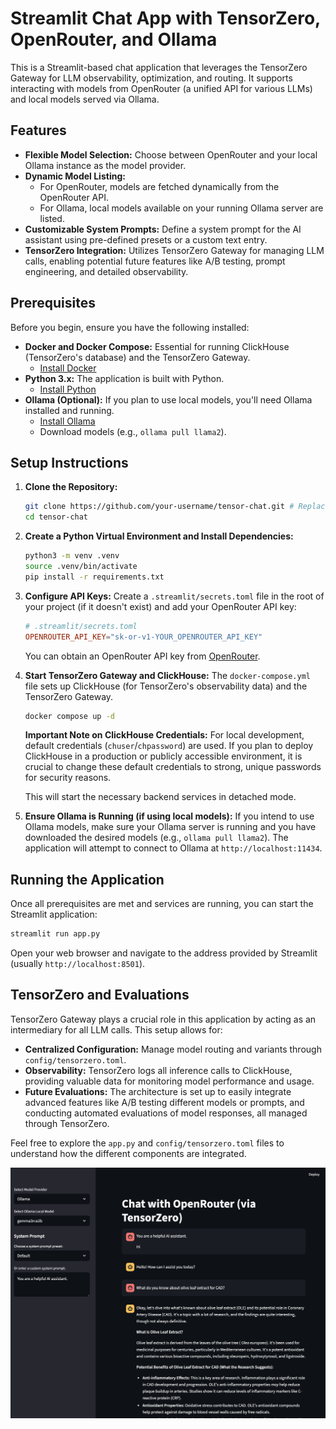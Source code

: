 # Streamlit Chat App with TensorZero, OpenRouter, and Ollama

This is a Streamlit-based chat application that leverages the TensorZero Gateway for LLM observability, optimization, and routing. It supports interacting with models from OpenRouter (a unified API for various LLMs) and local models served via Ollama.

## Features

*   **Flexible Model Selection:** Choose between OpenRouter and your local Ollama instance as the model provider.
*   **Dynamic Model Listing:**
    *   For OpenRouter, models are fetched dynamically from the OpenRouter API.
    *   For Ollama, local models available on your running Ollama server are listed.
*   **Customizable System Prompts:** Define a system prompt for the AI assistant using pre-defined presets or a custom text entry.
*   **TensorZero Integration:** Utilizes TensorZero Gateway for managing LLM calls, enabling potential future features like A/B testing, prompt engineering, and detailed observability.

## Prerequisites

Before you begin, ensure you have the following installed:

*   **Docker and Docker Compose:** Essential for running ClickHouse (TensorZero's database) and the TensorZero Gateway.
    *   [Install Docker](https://docs.docker.com/get-docker/)
*   **Python 3.x:** The application is built with Python.
    *   [Install Python](https://www.python.org/downloads/)
*   **Ollama (Optional):** If you plan to use local models, you'll need Ollama installed and running.
    *   [Install Ollama](https://ollama.com/download)
    *   Download models (e.g., `ollama pull llama2`).

## Setup Instructions

1.  **Clone the Repository:**
    ```bash
    git clone https://github.com/your-username/tensor-chat.git # Replace with your actual repo URL
    cd tensor-chat
    ```

2.  **Create a Python Virtual Environment and Install Dependencies:**
    ```bash
    python3 -m venv .venv
    source .venv/bin/activate
    pip install -r requirements.txt
    ```

3.  **Configure API Keys:**
    Create a `.streamlit/secrets.toml` file in the root of your project (if it doesn't exist) and add your OpenRouter API key:
    ```toml
    # .streamlit/secrets.toml
    OPENROUTER_API_KEY="sk-or-v1-YOUR_OPENROUTER_API_KEY"
    ```
    You can obtain an OpenRouter API key from [OpenRouter](https://openrouter.ai/keys).

4.  **Start TensorZero Gateway and ClickHouse:**
    The `docker-compose.yml` file sets up ClickHouse (for TensorZero's observability data) and the TensorZero Gateway.
    ```bash
    docker compose up -d
    ```
    **Important Note on ClickHouse Credentials:** For local development, default credentials (`chuser`/`chpassword`) are used. If you plan to deploy ClickHouse in a production or publicly accessible environment, it is crucial to change these default credentials to strong, unique passwords for security reasons.

    This will start the necessary backend services in detached mode.

5.  **Ensure Ollama is Running (if using local models):**
    If you intend to use Ollama models, make sure your Ollama server is running and you have downloaded the desired models (e.g., `ollama pull llama2`). The application will attempt to connect to Ollama at `http://localhost:11434`.

## Running the Application

Once all prerequisites are met and services are running, you can start the Streamlit application:

```bash
streamlit run app.py
```

Open your web browser and navigate to the address provided by Streamlit (usually `http://localhost:8501`).

## TensorZero and Evaluations

TensorZero Gateway plays a crucial role in this application by acting as an intermediary for all LLM calls. This setup allows for:

*   **Centralized Configuration:** Manage model routing and variants through `config/tensorzero.toml`.
*   **Observability:** TensorZero logs all inference calls to ClickHouse, providing valuable data for monitoring model performance and usage.
*   **Future Evaluations:** The architecture is set up to easily integrate advanced features like A/B testing different models or prompts, and conducting automated evaluations of model responses, all managed through TensorZero.

Feel free to explore the `app.py` and `config/tensorzero.toml` files to understand how the different components are integrated.

![alt text](<CleanShot 2025-06-29 at 21.45.10@2x.png>)
